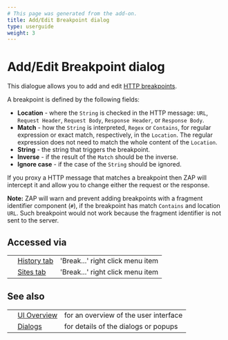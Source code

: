 ```yaml
---
# This page was generated from the add-on.
title: Add/Edit Breakpoint dialog
type: userguide
weight: 3
---
```


# Add/Edit Breakpoint dialog

This dialogue allows you to add and edit [HTTP breakpoints](/docs/desktop/start/features/breakpoints/).

A breakpoint is defined by the following fields:

* **Location** - where the `String` is checked in the HTTP message: `URL`, `Request Header`, `Request Body`, `Response Header`, or `Response Body`.
* **Match** - how the `String` is interpreted, `Regex` or `Contains`, for regular expression or exact match, respectively, in the `Location`. The regular expression does not need to match the whole content of the `Location`.
* **String** - the string that triggers the breakpoint.
* **Inverse** - if the result of the `Match` should be the inverse.
* **Ignore case** - if the case of the `String` should be ignored.

If you proxy a HTTP message that matches a breakpoint then ZAP will intercept it and allow you to change either the request or the response.

**Note:** ZAP will warn and prevent adding breakpoints with a fragment identifier component (`#`), if
the breakpoint has match `Contains` and location `URL`. Such breakpoint would not work because the
fragment identifier is not sent to the server.

## Accessed via

|   |                                               |                                  |
|---|-----------------------------------------------|----------------------------------|
|   | [History tab](/docs/desktop/ui/tabs/history/) | 'Break...' right click menu item |
|   | [Sites tab](/docs/desktop/ui/tabs/sites/)     | 'Break...' right click menu item |

## See also

|   |                                      |                                       |
|---|--------------------------------------|---------------------------------------|
|   | [UI Overview](/docs/desktop/ui/)     | for an overview of the user interface |
|   | [Dialogs](/docs/desktop/ui/dialogs/) | for details of the dialogs or popups  |
